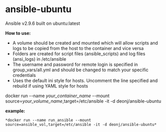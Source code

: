 # ansible-ubuntu

Ansible v2.9.6 built on ubuntu:latest

**How to use:**

* A volume should be created and mounted which will allow scripts and logs to be copied from the host to the container and vice versa
* Folders are created for script files (ansible_scripts) and log files (ansi_logs) in /etc/ansible
* The username and password for remote login is specified in group_vars/all.yml and should be changed to match your specific credentials
* Uses the default ini style for hosts. Uncomment the line specified and rebuild if using YAML style for hosts

docker run --name *your_container_name* --mount source=*your_volume_name*,target=/etc/ansible -it -d deonj/ansible-ubuntu

**example:** 
    
    *docker run --name run_ansible --mount source=ansible_vol,target=/etc/ansible -it -d deonj/ansible-ubuntu*
